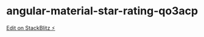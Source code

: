 # angular-material-star-rating-qo3acp

[Edit on StackBlitz ⚡️](https://stackblitz.com/edit/angular-material-star-rating-qo3acp)